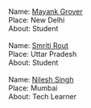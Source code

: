 Name: [Mayank Grover](https://github.com/MayankG514)<br/>
Place: New Delhi<br/>
About: Student <br/>
<br/>
Name: [Smriti Rout](https://github.com/smriti2311)<br/>
Place: Uttar Pradesh<br/>
About: Student <br/><br/>
Name: [Nilesh Singh](https://github.com/nileshsingh9495)<br/>
Place: Mumbai<br/>
About: Tech Learner <br/><br/>

